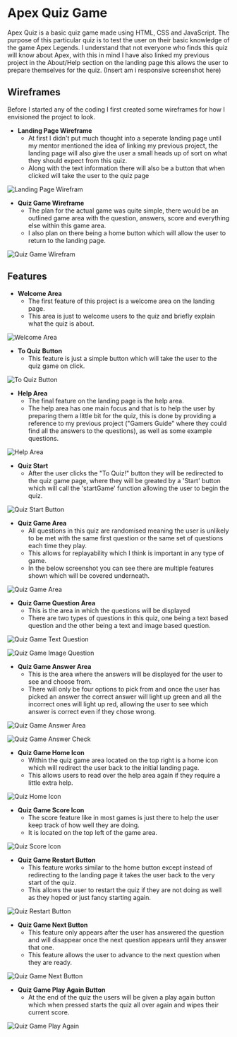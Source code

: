# Apex Quiz Game
Apex Quiz is a basic quiz game made using HTML, CSS and JavaScript. The purpose of this particular quiz is to test the user on their basic knowledge of the game Apex Legends. 
I understand that not everyone who finds this quiz will know about Apex, with this in mind I have also linked my previous project in the About/Help section on the landing page this allows the user to prepare themselves for the quiz.
(Insert am i responsive screenshot here)

## Wireframes
Before I started any of the coding I first created some wireframes for how I envisioned the project to look.
* __Landing Page Wireframe__
    * At first I didn't put much thought into a seperate landing page until my mentor mentioned the idea of linking my previous project, the landing page will also give the user a small heads up of sort on what they should expect from this quiz.
    * Along with the text information there will also be a button that when clicked will take the user to the quiz page

![Landing Page Wirefram](/documentation/wireframes/homepage-wireframe.png)

* __Quiz Game Wireframe__
    * The plan for the actual game was quite simple, there would be an outlined game area with the question, answers, score and everything else within this game area.
    * I also plan on there being a home button which will allow the user to return to the landing page.

![Quiz Game Wirefram](/documentation/wireframes/quizgame-wireframe.png)

## Features

* __Welcome Area__
    * The first feature of this project is a welcome area on the landing page.
    * This area is just to welcome users to the quiz and briefly explain what the quiz is about.

![Welcome Area](/documentation/readme-screenshots/welcome-area.png)

* __To Quiz Button__ 
    * This feature is just a simple button which will take the user to the quiz game on click.

![To Quiz Button](/documentation/readme-screenshots/toquiz-button.png)

* __Help Area__
    * The final feature on the landing page is the help area.
    * The help area has one main focus and that is to help the user by preparing them a little bit for the quiz, this is done by providing a reference to my previous project ("Gamers Guide" where they could find all the answers to the questions), as well as some example questions.

![Help Area](/documentation/readme-screenshots/help-section.png)

* __Quiz Start__ 
    * After the user clicks the "To Quiz!" button they will be redirected to the quiz game page, where they will be greated by a 'Start' button which will call the 'startGame' function allowing the user to begin the quiz.

![Quiz Start Button](/documentation/readme-screenshots/quizgame-start.png)

* __Quiz Game Area__
    * All questions in this quiz are randomised meaning the user is unlikely to be met with the same first question or the same set of questions each time they play.
    * This allows for replayability which I think is important in any type of game.
    * In the below screenshot you can see there are multiple features shown which will be covered underneath.

![Quiz Game Area](/documentation/readme-screenshots/quizgame-area.png)

* __Quiz Game Question Area__
    * This is the area in which the questions will be displayed 
    * There are two types of questions in this quiz, one being a text based question and the other being a text and image based question.

![Quiz Game Text Question](/documentation/readme-screenshots/quizgame-question-text.png)

![Quiz Game Image Question](/documentation/readme-screenshots/)

* __Quiz Game Answer Area__
    * This is the area where the answers will be displayed for the user to see and choose from.
    * There will only be four options to pick from and once the user has picked an answer the correct answer will light up green and all the incorrect ones will light up red, allowing the user to see which answer is correct even if they chose wrong.

![Quiz Game Answer Area](/documentation/readme-screenshots/quizgame-answers.png)

![Quiz Game Answer Check](/documentation/readme-screenshots/quizgame-answers-check.png)

* __Quiz Game Home Icon__
    * Within the quiz game area located on the top right is a home icon which will redirect the user back to the initial landing page.
    * This allows users to read over the help area again if they require a little extra help.

![Quiz Home Icon](/documentation/readme-screenshots/quizgame-home.png)

* __Quiz Game Score Icon__
    * The score feature like in most games is just there to help the user keep track of how well they are doing.
    * It is located on the top left of the game area.

![Quiz Score Icon](/documentation/readme-screenshots/quizgame-score.png)

* __Quiz Game Restart Button__ 
    * This feature works similar to the home button except instead of redirecting to the landing page it takes the user back to the very start of the quiz.
    * This allows the user to restart the quiz if they are not doing as well as they hoped or just fancy starting again.

![Quiz Restart Button](/documentation/readme-screenshots/quizgame-restart-button.png)

* __Quiz Game Next Button__
    * This feature only appears after the user has answered the question and will disappear once the next question appears until they answer that one.
    * This feature allows the user to advance to the next question when they are ready.

![Quiz Game Next Button](/documentation/readme-screenshots/quizgame-next.png)

* __Quiz Game Play Again Button__
    * At the end of the quiz the users will be given a play again button which when pressed starts the quiz all over again and wipes their current score.

![Quiz Game Play Again](/documentation/readme-screenshots/quizgame-playagain.png)

